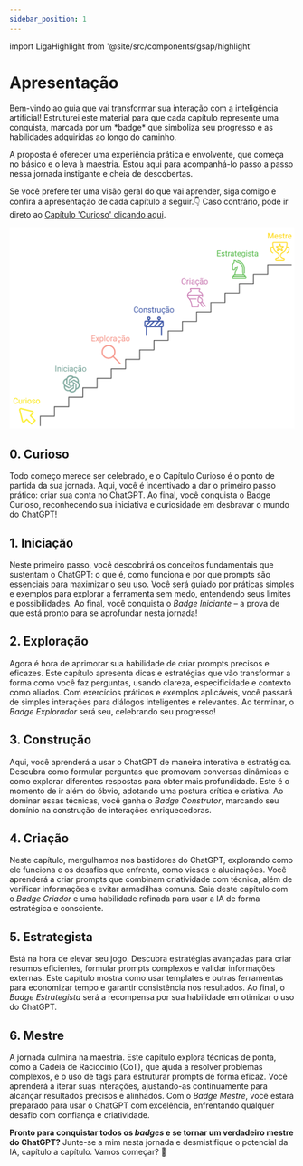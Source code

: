 ```yaml
---
sidebar_position: 1
---
```

import LigaHighlight from '@site/src/components/gsap/highlight'

# Apresentação
<LigaHighlight />
Bem-vindo ao guia que vai transformar sua interação com a inteligência artificial!
Estruturei este material para que cada capítulo represente uma conquista, marcada por um *badge* que simboliza seu progresso e as habilidades adquiridas ao longo do caminho.

A proposta é oferecer uma experiência prática e envolvente, que começa no básico e o leva à maestria. Estou aqui para acompanhá-lo passo a passo nessa jornada instigante e cheia de descobertas.

Se você prefere ter uma visão geral do que vai aprender, siga comigo e confira a apresentação de cada capítulo a seguir.👇 Caso contrário, <spam class="text-highlight">pode ir direto</spam> ao [Capítulo 'Curioso' clicando aqui](./curioso.md).

![Escada mostrando a ordem dos badges até o final do guia](./apresentacao-escada.svg)

## **0. Curioso**
Todo começo merece ser celebrado, e o Capítulo Curioso é o ponto de partida da sua jornada. Aqui, você é incentivado a dar o primeiro passo prático: criar sua conta no ChatGPT. Ao final, você conquista o Badge Curioso, reconhecendo sua iniciativa e curiosidade em desbravar o mundo do ChatGPT!

## **1. Iniciação**  
Neste primeiro passo, você descobrirá os conceitos fundamentais que sustentam o ChatGPT: o que é, como funciona e por que prompts são essenciais para maximizar o seu uso. Você será guiado por práticas simples e exemplos para explorar a ferramenta sem medo, entendendo seus limites e possibilidades. Ao final, você conquista o *Badge Iniciante* – a prova de que está pronto para se aprofundar nesta jornada!


## **2. Exploração**  
Agora é hora de aprimorar sua habilidade de criar prompts precisos e eficazes. Este capítulo apresenta dicas e estratégias que vão transformar a forma como você faz perguntas, usando clareza, especificidade e contexto como aliados. Com exercícios práticos e exemplos aplicáveis, você passará de simples interações para diálogos inteligentes e relevantes. Ao terminar, o *Badge Explorador* será seu, celebrando seu progresso!


## **3. Construção**  
Aqui, você aprenderá a usar o ChatGPT de maneira interativa e estratégica. Descubra como formular perguntas que promovam conversas dinâmicas e como explorar diferentes respostas para obter mais profundidade. Este é o momento de ir além do óbvio, adotando uma postura crítica e criativa. Ao dominar essas técnicas, você ganha o *Badge Construtor*, marcando seu domínio na construção de interações enriquecedoras.

## **4. Criação**  
Neste capítulo, mergulhamos nos bastidores do ChatGPT, explorando como ele funciona e os desafios que enfrenta, como vieses e alucinações. Você aprenderá a criar prompts que combinam criatividade com técnica, além de verificar informações e evitar armadilhas comuns. Saia deste capítulo com o *Badge Criador* e uma habilidade refinada para usar a IA de forma estratégica e consciente.


## **5. Estrategista**  
Está na hora de elevar seu jogo. Descubra estratégias avançadas para criar resumos eficientes, formular prompts complexos e validar informações externas. Este capítulo mostra como usar templates e outras ferramentas para economizar tempo e garantir consistência nos resultados. Ao final, o *Badge Estrategista* será a recompensa por sua habilidade em otimizar o uso do ChatGPT.


## **6. Mestre**  
A jornada culmina na maestria. Este capítulo explora técnicas de ponta, como a Cadeia de Raciocínio (CoT), que ajuda a resolver problemas complexos, e o uso de tags para estruturar prompts de forma eficaz. Você aprenderá a iterar suas interações, ajustando-as continuamente para alcançar resultados precisos e alinhados. Com o *Badge Mestre*, você estará preparado para usar o ChatGPT com excelência, enfrentando qualquer desafio com confiança e criatividade.

**Pronto para conquistar todos os *badges* e se tornar um verdadeiro mestre do ChatGPT?** Junte-se a mim nesta jornada e desmistifique o potencial da IA, capítulo a capítulo. Vamos começar? 🚀


